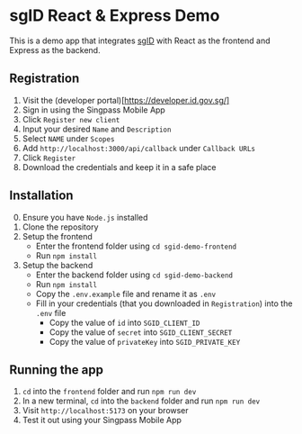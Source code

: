 # sgID React & Express Demo

This is a demo app that integrates [sgID](https://www.id.gov.sg/) with React as the frontend and Express as the backend.

## Registration

1. Visit the (developer portal)[https://developer.id.gov.sg/]
2. Sign in using the Singpass Mobile App
3. Click `Register new client`
4. Input your desired `Name` and `Description`
5. Select `NAME` under `Scopes`
6. Add `http://localhost:3000/api/callback` under `Callback URLs`
7. Click `Register`
8. Download the credentials and keep it in a safe place

## Installation

0. Ensure you have `Node.js` installed
1. Clone the repository
2. Setup the frontend
   - Enter the frontend folder using `cd sgid-demo-frontend`
   - Run `npm install`
3. Setup the backend
   - Enter the backend folder using `cd sgid-demo-backend`
   - Run `npm install`
   - Copy the `.env.example` file and rename it as `.env`
   - Fill in your credentials (that you downloaded in `Registration`) into the `.env` file
     - Copy the value of `id` into `SGID_CLIENT_ID`
     - Copy the value of `secret` into `SGID_CLIENT_SECRET`
     - Copy the value of `privateKey` into `SGID_PRIVATE_KEY`

## Running the app

1. `cd` into the `frontend` folder and run `npm run dev`
2. In a new terminal, `cd` into the `backend` folder and run `npm run dev`
3. Visit `http://localhost:5173` on your browser
4. Test it out using your Singpass Mobile App

